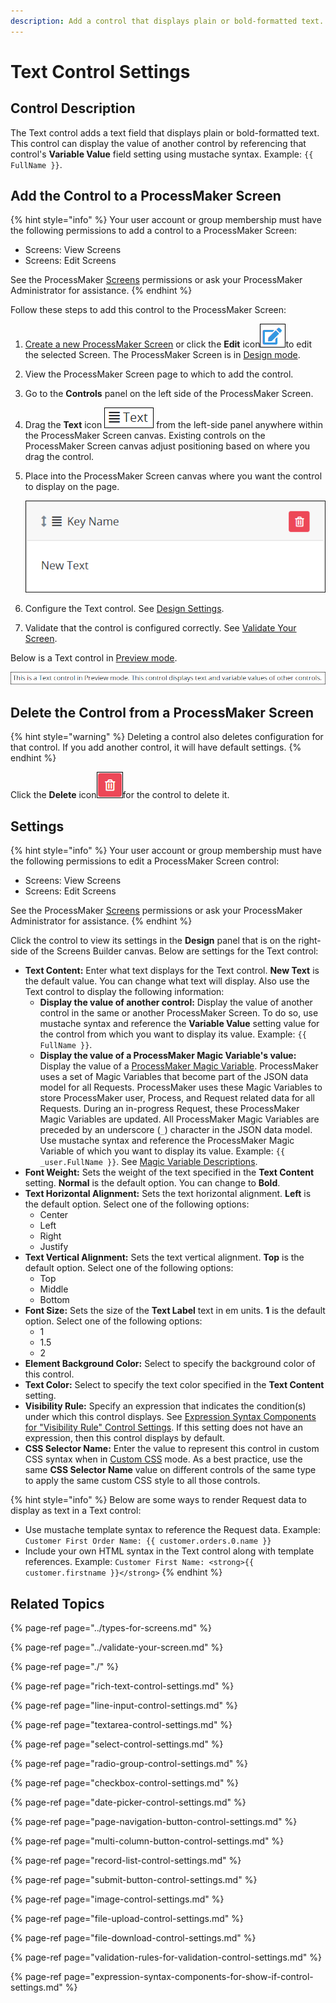 ```yaml
---
description: Add a control that displays plain or bold-formatted text.
---
```


# Text Control Settings

## Control Description

The Text control adds a text field that displays plain or bold-formatted text. This control can display the value of another control by referencing that control's **Variable Value** field setting using mustache syntax. Example: `{{ FullName }}`.

## Add the Control to a ProcessMaker Screen

{% hint style="info" %}
Your user account or group membership must have the following permissions to add a control to a ProcessMaker Screen:

* Screens: View Screens
* Screens: Edit Screens

See the ProcessMaker [Screens](../../../../processmaker-administration/permission-descriptions-for-users-and-groups.md#screens) permissions or ask your ProcessMaker Administrator for assistance.
{% endhint %}

Follow these steps to add this control to the ProcessMaker Screen:

1. [Create a new ProcessMaker Screen](../../manage-forms/create-a-new-form.md) or click the **Edit** icon![](../../../../.gitbook/assets/edit-icon.png)to edit the selected Screen. The ProcessMaker Screen is in [Design mode](../screens-builder-modes.md#editor-mode).
2. View the ProcessMaker Screen page to which to add the control.
3. Go to the **Controls** panel on the left side of the ProcessMaker Screen.
4. Drag the **Text** icon ![](../../../../.gitbook/assets/text-control-screens-builder-processes.png) from the left-side panel anywhere within the ProcessMaker Screen canvas. Existing controls on the ProcessMaker Screen canvas adjust positioning based on where you drag the control.
5. Place into the ProcessMaker Screen canvas where you want the control to display on the page.   

   ![](../../../../.gitbook/assets/text-control-placed-screens-builder-processes.png)

6. Configure the Text control. See [Design Settings](text-control-settings.md#inspector-settings).
7. Validate that the control is configured correctly. See [Validate Your Screen](../validate-your-screen.md#validate-a-processmaker-screen).

Below is a Text control in [Preview mode](../screens-builder-modes.md#preview-mode).

![Text control in Preview mode](../../../../.gitbook/assets/text-control-preview-screens-builder-processes.png)

## Delete the Control from a ProcessMaker Screen

{% hint style="warning" %}
Deleting a control also deletes configuration for that control. If you add another control, it will have default settings.
{% endhint %}

Click the **Delete** icon![](../../../../.gitbook/assets/delete-screen-control-screens-builder-processes.png)for the control to delete it.

## Settings

{% hint style="info" %}
Your user account or group membership must have the following permissions to edit a ProcessMaker Screen control:

* Screens: View Screens
* Screens: Edit Screens

See the ProcessMaker [Screens](../../../../processmaker-administration/permission-descriptions-for-users-and-groups.md#screens) permissions or ask your ProcessMaker Administrator for assistance.
{% endhint %}

Click the control to view its settings in the **Design** panel that is on the right-side of the Screens Builder canvas. Below are settings for the Text control:

* **Text Content:** Enter what text displays for the Text control. **New Text** is the default value. You can change what text will display. Also use the Text control to display the following information:
  * **Display the value of another control:** Display the value of another control in the same or another ProcessMaker Screen. To do so, use mustache syntax and reference the **Variable Value** setting value for the control from which you want to display its value. Example: `{{ FullName }}`.
  * **Display the value of a ProcessMaker Magic Variable's value:** Display the value of a [ProcessMaker Magic Variable](../../../reference-global-variables-in-your-processmaker-assets.md). ProcessMaker uses a set of Magic Variables that become part of the JSON data model for all Requests. ProcessMaker uses these Magic Variables to store ProcessMaker user, Process, and Request related data for all Requests. During an in-progress Request, these ProcessMaker Magic Variables are updated. All ProcessMaker Magic Variables are preceded by an underscore \(`_`\) character in the JSON data model. Use mustache syntax and reference the ProcessMaker Magic Variable of which you want to display its value. Example: `{{ _user.FullName }}`. See [Magic Variable Descriptions](../../../reference-global-variables-in-your-processmaker-assets.md#global-variable-descriptions).
* **Font Weight:** Sets the weight of the text specified in the **Text Content** setting. **Normal** is the default option. You can change to **Bold**.
* **Text Horizontal Alignment:** Sets the text horizontal alignment. **Left** is the default option. Select one of the following options:
  * Center
  * Left
  * Right
  * Justify
* **Text Vertical Alignment:** Sets the text vertical alignment. **Top** is the default option. Select one of the following options:
  * Top
  * Middle
  * Bottom
* **Font Size:** Sets the size of the **Text Label** text in em units. **1** is the default option. Select one of the following options:
  * 1
  * 1.5
  * 2
* **Element Background Color:** Select to specify the background color of this control.
* **Text Color:** Select to specify the text color specified in the **Text Content** setting.
* **Visibility Rule:** Specify an expression that indicates the condition\(s\) under which this control displays. See [Expression Syntax Components for "Visibility Rule" Control Settings](expression-syntax-components-for-show-if-control-settings.md#expression-syntax-components-for-show-if-control-settings). If this setting does not have an expression, then this control displays by default.
* **CSS Selector Name:** Enter the value to represent this control in custom CSS syntax when in [Custom CSS](../add-custom-css-to-a-screen.md#add-custom-css-to-a-processmaker-screen) mode. As a best practice, use the same **CSS Selector Name** value on different controls of the same type to apply the same custom CSS style to all those controls.

{% hint style="info" %}
Below are some ways to render Request data to display as text in a Text control:

* Use mustache template syntax to reference the Request data. Example: `Customer First Order Name: {{ customer.orders.0.name }}`
* Include your own HTML syntax in the Text control along with template references. Example: `Customer First Name: <strong>{{ customer.firstname }}</strong>`
{% endhint %}

## Related Topics

{% page-ref page="../types-for-screens.md" %}

{% page-ref page="../validate-your-screen.md" %}

{% page-ref page="./" %}

{% page-ref page="rich-text-control-settings.md" %}

{% page-ref page="line-input-control-settings.md" %}

{% page-ref page="textarea-control-settings.md" %}

{% page-ref page="select-control-settings.md" %}

{% page-ref page="radio-group-control-settings.md" %}

{% page-ref page="checkbox-control-settings.md" %}

{% page-ref page="date-picker-control-settings.md" %}

{% page-ref page="page-navigation-button-control-settings.md" %}

{% page-ref page="multi-column-button-control-settings.md" %}

{% page-ref page="record-list-control-settings.md" %}

{% page-ref page="submit-button-control-settings.md" %}

{% page-ref page="image-control-settings.md" %}

{% page-ref page="file-upload-control-settings.md" %}

{% page-ref page="file-download-control-settings.md" %}

{% page-ref page="validation-rules-for-validation-control-settings.md" %}

{% page-ref page="expression-syntax-components-for-show-if-control-settings.md" %}

